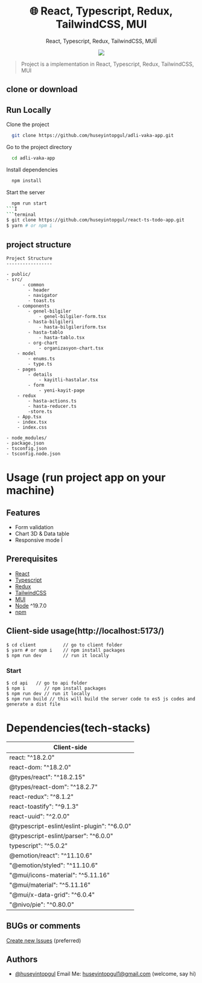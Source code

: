 <h1 align="center">
🌐 React, Typescript, Redux, TailwindCSS, MUI
</h1>
<p align="center">
React, Typescript, Redux, TailwindCSS, MUIÏ
</p>

<p align="center">
   <a href="https://github.com/huseyintopgul">
      <img src="https://img.shields.io/badge/License-MIT-green.svg" />
   </a>
</p>

> Project is a implementation in React, Typescript, Redux, TailwindCSS, MUI

## clone or download

## Run Locally

Clone the project

```bash
  git clone https://github.com/huseyintopgul/adli-vaka-app.git
```

Go to the project directory

```bash
  cd adli-vaka-app
```

Install dependencies

```bash
  npm install
```

Start the server

```bash
  npm run start
```Ï
```terminal
$ git clone https://github.com/huseyintopgul/react-ts-todo-app.git
$ yarn # or npm i
```

## project structure

```terminal
Project Structure
-----------------

- public/
- src/
      - common
        - header
        - navigator
        - toast.ts
    - components
        - genel-bilgiler
            - genel-bilgiler-form.tsx
        - hasta-bilgileri
            - hasta-bilgileriform.tsx
        - hasta-tablo
            - hasta-tablo.tsx
        - org-chart
            - organizasyon-chart.tsx
    - model
        - enums.ts
        - type.ts
    - pages
        - details
            - kayitli-hastalar.tsx
        - form
            - yeni-kayit-page
    - redux
        - hasta-actions.ts
        - hasta-reducer.ts
        -store.ts
    - App.tsx
    - index.tsx
    - index.css

- node_modules/
- package.json
- tsconfig.json
- tsconfig.node.json

```

# Usage (run project app on your machine)

## Features

- Form validation
- Chart 3D & Data table
- Responsive mode
  Ï
## Prerequisites

- [React](https://react.dev/)
- [Typescript](https://www.typescriptlang.org/)
- [Redux](https://redux.js.org/)
- [TailwindCSS](https://tailwindcss.com/)
- [MUI](https://mui.com/)
- [Node](https://nodejs.org/en/download/) ^19.7.0
- [npm](https://nodejs.org/en/download/package-manager/)

## Client-side usage(http://localhost:5173/)

```terminal
$ cd client          // go to client folder
$ yarn # or npm i    // npm install packages
$ npm run dev        // run it locally
```

### Start

```terminal
$ cd api   // go to api folder
$ npm i       // npm install packages
$ npm run dev // run it locally
$ npm run build // this will build the server code to es5 js codes and generate a dist file
```

# Dependencies(tech-stacks)

| Client-side  
| -------------------------------------
| react: "^18.2.0"  
| react-dom: "^18.2.0"  
| @types/react": "^18.2.15"  
| @types/react-dom": "^18.2.7"
| react-redux": "^8.1.2"
| react-toastify": "^9.1.3"
| react-uuid": "^2.0.0"
| @typescript-eslint/eslint-plugin": "^6.0.0"
| @typescript-eslint/parser": "^6.0.0"
| typescript": "^5.0.2"
| @emotion/react": "^11.10.6"
| "@emotion/styled": "^11.10.6"
| "@mui/icons-material": "^5.11.16"
| "@mui/material": "^5.11.16"
| "@mui/x-data-grid": "^6.0.4"
| "@nivo/pie": "^0.80.0"


## BUGs or comments

[Create new Issues](https://github.com/huseyintopgul/adli-vaka-app.git) (preferred)
## Authors

- [@huseyintopgul](https://github.com/huseyintopgul)
Email Me: huseyintopgul1@gmail.com (welcome, say hi)
